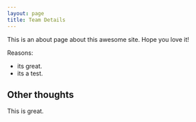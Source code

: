 ```yaml
---
layout: page
title: Team Details
---
```


This is an about page about this awesome site.
Hope you love it!

Reasons:
- its great.
- its a test.

## Other thoughts

This is great.

